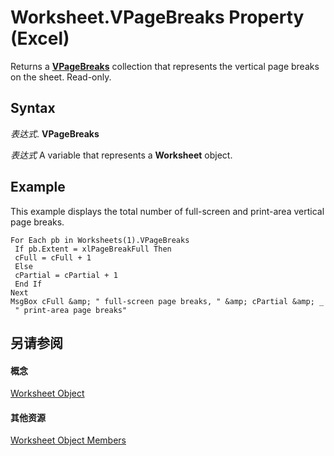 
# Worksheet.VPageBreaks Property (Excel)

Returns a  **[VPageBreaks](2a8d5c77-a609-4995-7216-de71295eda9a.md)** collection that represents the vertical page breaks on the sheet. Read-only.


## Syntax

 _表达式_. **VPageBreaks**

 _表达式_ A variable that represents a **Worksheet** object.


## Example

This example displays the total number of full-screen and print-area vertical page breaks.


```
For Each pb in Worksheets(1).VPageBreaks 
 If pb.Extent = xlPageBreakFull Then 
 cFull = cFull + 1 
 Else 
 cPartial = cPartial + 1 
 End If 
Next 
MsgBox cFull &amp; " full-screen page breaks, " &amp; cPartial &amp; _ 
 " print-area page breaks"
```


## 另请参阅


#### 概念


[Worksheet Object](182b705e-854a-81cc-a4b0-59b942de55ae.md)
#### 其他资源


[Worksheet Object Members](http://msdn.microsoft.com/library/f8c1afea-1a1c-f5e4-37e3-52c434c8c157%28Office.15%29.aspx)